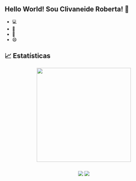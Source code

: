 ## Hello World! Sou Clivaneide Roberta! 👋
 
- 💻 
- 🌱 
- 👀 
- 😄 

 ## 📈 Estatísticas
<div align="center">
  <a href="https://github.com/clivaneide-melo">  
  <img height="300em" src="https://github-readme-stats.vercel.app/api/top-langs/?username=filipe4ndrade&layout=compact&langs_count=7&theme=dracula"/>
</div>

  ##
 
  <div align="center"> 
  <a href="https://instagram.com/clivaneide.roberta" target="_blank"><img src="https://img.shields.io/badge/-Instagram-%23E4405F?style=for-the-badge&logo=instagram&logoColor=white" target="_blank"></a>
  <a href = "mailto:clivaneide.r.s@gmail.com"><img src="https://img.shields.io/badge/-Gmail-%23333?style=for-the-badge&logo=gmail&logoColor=white" target="_blank"></a>


 </div>
